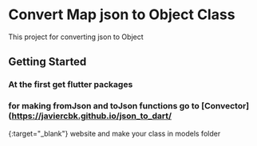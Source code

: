 # Convert Map json to Object Class

This project for converting json to Object

## Getting Started
### At the first get flutter packages
### for making fromJson and toJson functions go to [Convector](https://javiercbk.github.io/json_to_dart/
{:target="_blank"} website
 and make your class in models folder
